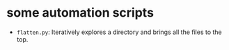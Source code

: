 # some automation scripts

- `flatten.py`: Iteratively explores a directory and brings all the files to the top.
